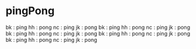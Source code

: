 # pingPong
bk : ping
hh : pong
nc : ping
jk : pong
bk : ping
hh : pong
nc : ping
jk : pong
bk : ping
hh : pong
nc : ping
jk : pong
bk : ping
hh : pong
nc : ping
jk : pong
bk : ping
hh : pong
nc : ping
jk : pong
